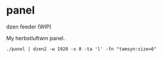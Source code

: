 # panel
dzen feeder (WIP)

My herbstluftwm panel.
```
./panel | dzen2 -w 1920 -x 0 -ta 'l' -fn "tamsyn:size=6"
```
